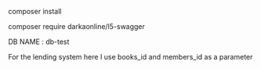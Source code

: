 <p>composer install<p>
<p>composer require darkaonline/l5-swagger<p>
<p>DB NAME : db-test</p>
<p>For the lending system here I use books_id and members_id as a parameter</p>
